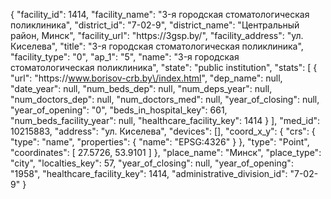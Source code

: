 {
    "facility_id": 1414,
    "facility_name": "3-я городская стоматологическая поликлиника",
    "district_id": "7-02-9",
    "district_name": "Центральный район, Минск",
    "facility_url": "https:\/\/3gsp.by\/",
    "facility_address": "ул. Киселева",
    "title": "3-я городская стоматологическая поликлиника",
    "facility_type": "0",
    "ap_1": "5",
    "name": "3-я городская стоматологическая поликлиника",
    "state": "public institution",
    "stats": [
        {
            "url": "https:\/\/www.borisov-crb.by\/index.html",
            "dep_name": null,
            "date_year": null,
            "num_beds_dep": null,
            "num_deps_year": null,
            "num_doctors_dep": null,
            "num_doctors_med": null,
            "year_of_closing": null,
            "year_of_opening": "0",
            "beds_in_hospital_key": 661,
            "num_beds_facility_year": null,
            "healthcare_facility_key": 1414
        }
    ],
    "med_id": 10215883,
    "address": "ул. Киселева",
    "devices": [],
    "coord_x_y": {
        "crs": {
            "type": "name",
            "properties": {
                "name": "EPSG:4326"
            }
        },
        "type": "Point",
        "coordinates": [
            27.5726,
            53.9101
        ]
    },
    "place_name": "Минск",
    "place_type": "city",
    "localties_key": 57,
    "year_of_closing": null,
    "year_of_opening": "1958",
    "healthcare_facility_key": 1414,
    "administrative_division_id": "7-02-9"
}